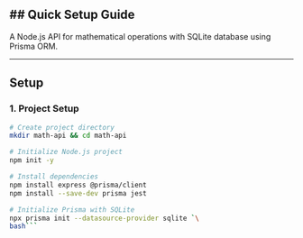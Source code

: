 ## ## Quick Setup Guide ##

A Node.js API for mathematical operations with SQLite database using Prisma ORM.

---

## Setup

### 1. Project Setup
```bash
# Create project directory
mkdir math-api && cd math-api

# Initialize Node.js project
npm init -y

# Install dependencies
npm install express @prisma/client
npm install --save-dev prisma jest

# Initialize Prisma with SQLite
npx prisma init --datasource-provider sqlite `\
bash```
